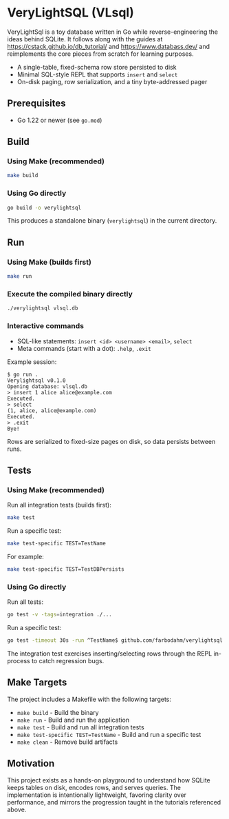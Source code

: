 # VeryLightSQL (VLsql)

VeryLightSql is a toy database written in Go while reverse-engineering the ideas behind SQLite.
It follows along with the guides at https://cstack.github.io/db_tutorial/ and https://www.databass.dev/ and reimplements the core pieces from scratch for learning purposes.

- A single-table, fixed-schema row store persisted to disk
- Minimal SQL-style REPL that supports `insert` and `select`
- On-disk paging, row serialization, and a tiny byte-addressed pager

## Prerequisites

- Go 1.22 or newer (see `go.mod`)

## Build

### Using Make (recommended)

```sh
make build
```

### Using Go directly

```sh
go build -o verylightsql
```

This produces a standalone binary (`verylightsql`) in the current directory.

## Run

### Using Make (builds first)

```sh
make run
```

### Execute the compiled binary directly

```sh
./verylightsql vlsql.db
```

### Interactive commands

- SQL-like statements: `insert <id> <username> <email>`, `select`
- Meta commands (start with a dot): `.help`, `.exit`

Example session:

```text
$ go run .
Verylightsql v0.1.0
Opening database: vlsql.db
> insert 1 alice alice@example.com
Executed.
> select
(1, alice, alice@example.com)
Executed.
> .exit
Bye!
```

Rows are serialized to fixed-size pages on disk, so data persists between runs.

## Tests

### Using Make (recommended)

Run all integration tests (builds first):

```sh
make test
```

Run a specific test:

```sh
make test-specific TEST=TestName
```

For example:

```sh
make test-specific TEST=TestDBPersists
```

### Using Go directly

Run all tests:

```sh
go test -v -tags=integration ./...
```

Run a specific test:

```sh
go test -timeout 30s -run ^TestName$ github.com/farbodahm/verylightsql -tags=integration
```

The integration test exercises inserting/selecting rows through the REPL in-process to catch regression bugs.

## Make Targets

The project includes a Makefile with the following targets:

- `make build` - Build the binary
- `make run` - Build and run the application
- `make test` - Build and run all integration tests
- `make test-specific TEST=TestName` - Build and run a specific test
- `make clean` - Remove build artifacts

## Motivation

This project exists as a hands-on playground to understand how SQLite keeps tables on disk, encodes rows, and serves queries. The implementation is intentionally lightweight, favoring clarity over performance, and mirrors the progression taught in the tutorials referenced above.
